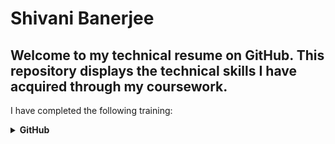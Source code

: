 # Shivani Banerjee

## Welcome to my technical resume on GitHub. This repository displays the technical skills I have acquired through my coursework.

I have completed the following training:

<details closed="">
     <summary><b>GitHub</b></summary>
     <br />
     <ul>
          <h3>First Day on GitHub</h3>
          <li>Introduction to GitHub</li>
          <li>Communicating using Markdown</li>
          <li>Uploading your project on GitHub</li>
          <br />
          <p>In summary, this course has taught me how to navigate around GitHub. The navigation was focused on uploading projects/ files with data that was on my local desktop.</p>
          <br />
          <img src="FirstDay.png" alt="Proof of Completion" width="640" height="320" border="2" />
          <br />
          <h3>First Week on GitHub</h3>
          <li>GitHub Pages</li>
          <li>Reviewing pull requests</li>
          <li>Managing merge conflicts</li>
          <li>Securing your workflows</li>
          <br />
          <p>In summary, this course has taught me how to utilize uploading a project onto GitHub in a systematic manner. This is useful because I learned how to maximize my learning by using pull requests to see the changes I have made in the duration of my project. This is also useful for others to view my learning curve when viewing my projects.</p>
          <br />
          <img src="FirstWeek.png" alt="Proof of Completion" width="640" height="320" border="2" />
    </ul>
    </details>

